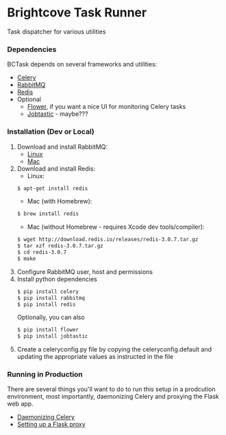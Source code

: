 # Brightcove Task Runner
Task dispatcher for various utilities

### Dependencies
BCTask depends on several frameworks and utilities:
- [Celery](http://www.celeryproject.org "Celery Project")
- [RabbitMQ](https://www.rabbitmq.com/ "RabbitMQ")
- [Redis](http://redis.io "Redis")
- Optional
  - [Flower](https://github.com/mher/flower "Flower"), if you want a nice UI for monitoring Celery tasks
  - [Jobtastic](https://policystat.github.io/jobtastic/ "Jobtastic") - maybe???
 
### Installation (Dev or Local)

1. Download and install RabbitMQ:
    - [Linux](https://www.rabbitmq.com/install-debian.html "Linux")
    - [Mac](https://www.rabbitmq.com/install-standalone-mac.html "Mac")
2. Download and install Redis:
    - Linux: 
    ```sh
    $ apt-get install redis
    ``` 
    - Mac (with Homebrew):
    ```sh
    $ brew install redis
    ```
    - Mac (without Homebrew - requires Xcode dev tools/compiler):
    ```sh
    $ wget http://download.redis.io/releases/redis-3.0.7.tar.gz
    $ tar xzf redis-3.0.7.tar.gz
    $ cd redis-3.0.7
    $ make   
    ```
3. Configure RabbitMQ user, host and permissions
4. Install python dependencies
    ```sh
    $ pip install celery
    $ pip install rabbitmq
    $ pip install redis
    ```
    Optionally, you can also
    ```sh
    $ pip install flower
    $ pip install jobtastic
    ```
5. Create a celeryconfig.py file by copying the celeryconfig.default and updating the appropriate values as instructed in the file

### Running in Production
There are several things you'll want to do to run this setup in a prodcution environment, most importantly, daemonizing Celery and proxying the Flask web app. 
- [Daemonizing Celery](http://docs.celeryproject.org/en/latest/tutorials/daemonizing.html)
- [Setting up a Flask proxy](http://flask.pocoo.org/docs/0.10/deploying/wsgi-standalone/#proxy-setups)
